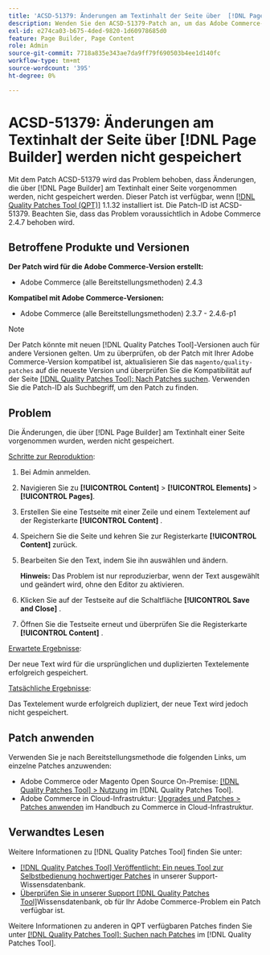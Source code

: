 ```yaml
---
title: 'ACSD-51379: Änderungen am Textinhalt der Seite über  [!DNL Page Builder]  nicht gespeichert'
description: Wenden Sie den ACSD-51379-Patch an, um das Adobe Commerce-Problem zu beheben, bei dem die Änderungen am Textinhalt einer Seite über nicht  [!DNL Page Builder]  werden.
exl-id: e274ca03-b675-4ded-9820-1d60978685d0
feature: Page Builder, Page Content
role: Admin
source-git-commit: 7718a835e343ae7da9ff79f690503b4ee1d140fc
workflow-type: tm+mt
source-wordcount: '395'
ht-degree: 0%

---
```


# ACSD-51379: Änderungen am Textinhalt der Seite über [!DNL Page Builder] werden nicht gespeichert

Mit dem Patch ACSD-51379 wird das Problem behoben, dass Änderungen, die über [!DNL Page Builder] am Textinhalt einer Seite vorgenommen werden, nicht gespeichert werden. Dieser Patch ist verfügbar, wenn [[!DNL Quality Patches Tool (QPT)]](/help/announcements/adobe-commerce-announcements/magento-quality-patches-released-new-tool-to-self-serve-quality-patches.md) 1.1.32 installiert ist. Die Patch-ID ist ACSD-51379. Beachten Sie, dass das Problem voraussichtlich in Adobe Commerce 2.4.7 behoben wird.

## Betroffene Produkte und Versionen

**Der Patch wird für die Adobe Commerce-Version erstellt:**

* Adobe Commerce (alle Bereitstellungsmethoden) 2.4.3

**Kompatibel mit Adobe Commerce-Versionen:**

* Adobe Commerce (alle Bereitstellungsmethoden) 2.3.7 - 2.4.6-p1

>[!NOTE]
>
>Der Patch könnte mit neuen [!DNL Quality Patches Tool]-Versionen auch für andere Versionen gelten. Um zu überprüfen, ob der Patch mit Ihrer Adobe Commerce-Version kompatibel ist, aktualisieren Sie das `magento/quality-patches` auf die neueste Version und überprüfen Sie die Kompatibilität auf der Seite [[!DNL Quality Patches Tool]: Nach Patches suchen](https://experienceleague.adobe.com/tools/commerce-quality-patches/index.html). Verwenden Sie die Patch-ID als Suchbegriff, um den Patch zu finden.

## Problem

Die Änderungen, die über [!DNL Page Builder] am Textinhalt einer Seite vorgenommen wurden, werden nicht gespeichert.

<u>Schritte zur Reproduktion</u>:

1. Bei Admin anmelden.
1. Navigieren Sie zu **[!UICONTROL Content]** > **[!UICONTROL Elements]** > **[!UICONTROL Pages]**.
1. Erstellen Sie eine Testseite mit einer Zeile und einem Textelement auf der Registerkarte **[!UICONTROL Content]** .
1. Speichern Sie die Seite und kehren Sie zur Registerkarte **[!UICONTROL Content]** zurück.
1. Bearbeiten Sie den Text, indem Sie ihn auswählen und ändern.

   **Hinweis:** Das Problem ist nur reproduzierbar, wenn der Text ausgewählt und geändert wird, ohne den Editor zu aktivieren.

1. Klicken Sie auf der Testseite auf die Schaltfläche **[!UICONTROL Save and Close]** .
1. Öffnen Sie die Testseite erneut und überprüfen Sie die Registerkarte **[!UICONTROL Content]** .

<u>Erwartete Ergebnisse</u>:

Der neue Text wird für die ursprünglichen und duplizierten Textelemente erfolgreich gespeichert.

<u>Tatsächliche Ergebnisse</u>:

Das Textelement wurde erfolgreich dupliziert, der neue Text wird jedoch nicht gespeichert.

## Patch anwenden

Verwenden Sie je nach Bereitstellungsmethode die folgenden Links, um einzelne Patches anzuwenden:

* Adobe Commerce oder Magento Open Source On-Premise: [[!DNL Quality Patches Tool] > Nutzung](https://experienceleague.adobe.com/docs/commerce-operations/tools/quality-patches-tool/usage.html) im [!DNL Quality Patches Tool].
* Adobe Commerce in Cloud-Infrastruktur: [Upgrades und Patches > Patches anwenden](https://experienceleague.adobe.com/docs/commerce-cloud-service/user-guide/develop/upgrade/apply-patches.html) im Handbuch zu Commerce in Cloud-Infrastruktur.

## Verwandtes Lesen

Weitere Informationen zu [!DNL Quality Patches Tool] finden Sie unter:

* [[!DNL Quality Patches Tool] Veröffentlicht: Ein neues Tool zur Selbstbedienung hochwertiger Patches](/help/announcements/adobe-commerce-announcements/magento-quality-patches-released-new-tool-to-self-serve-quality-patches.md) in unserer Support-Wissensdatenbank.
* [Überprüfen Sie in unserer Support [!DNL Quality Patches Tool]](/help/support-tools/patches-available-in-qpt-tool/check-patch-for-magento-issue-with-magento-quality-patches.md)Wissensdatenbank, ob für Ihr Adobe Commerce-Problem ein Patch verfügbar ist.

Weitere Informationen zu anderen in QPT verfügbaren Patches finden Sie unter [[!DNL Quality Patches Tool]: Suchen nach Patches](https://experienceleague.adobe.com/tools/commerce-quality-patches/index.html) im [!DNL Quality Patches Tool].
